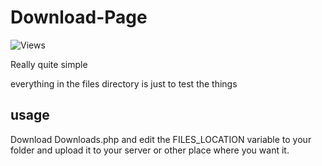 # Download-Page
![Views](https://views.whatilearened.today/views/github/lucasammer/Download-Page.svg)

Really quite simple

everything in the files directory is just to test the things

## usage
Download Downloads.php and edit the FILES_LOCATION variable to your folder and upload it to your server or other place where you want it.
